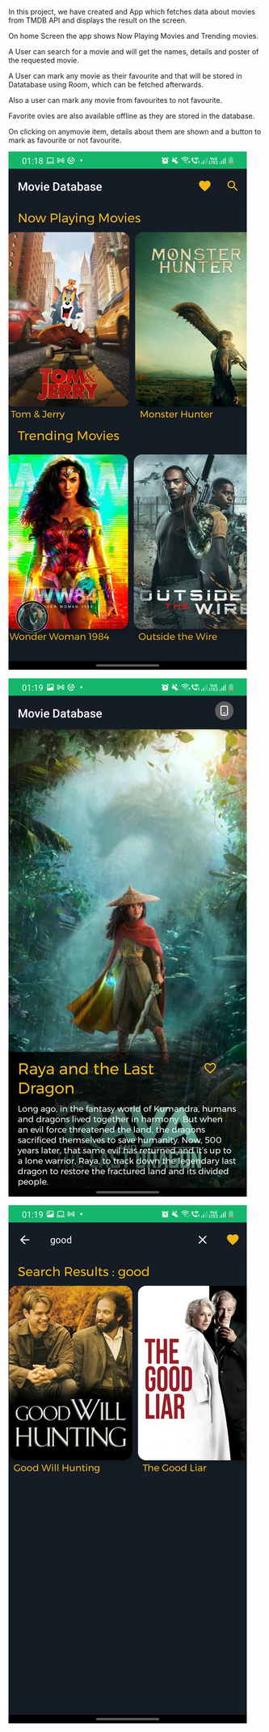 In this project, we have created and App which fetches data about movies from TMDB API and displays the result on the screen.

On home Screen the app shows Now Playing Movies and Trending movies.

A User can search for a movie and will get the names, details and poster of the requested movie.

A User can mark any movie as their favourite and that will be stored in Datatabase using Room, which can be fetched afterwards.

Also a user can mark any movie from favourites to not favourite. 

Favorite ovies are also available offline as they are stored in the database.

On clicking on anymovie item, details about them are shown and a button to mark as favourite  or not favourite.   

![Alt text](https://github.com/underdog-coder/Movies-Database/blob/master/Screenshot_20210308-011840_Movie%20Database.jpg "Image 1")


![Alt text]( https://github.com/underdog-coder/Movies-Database/blob/master/Screenshot_20210308-011957_Movie%20Database.jpg "Image 2")

![Alt text]( https://github.com/underdog-coder/Movies-Database/blob/master/Screenshot_20210308-011932_Movie%20Database.jpg "Image 3")




